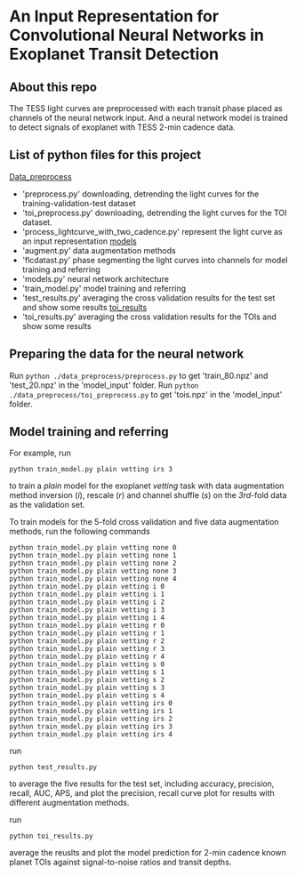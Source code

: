 # An Input Representation for Convolutional Neural Networks in Exoplanet Transit Detection

## About this repo
The TESS light curves are preprocessed with each transit phase placed as channels of the neural network input. And a neural network model is trained to detect signals of exoplanet with TESS 2-min cadence data.

## List of python files for this project
[Data_preprocess](data_preprocess/)
- 'preprocess.py' downloading, detrending the light curves for the training-validation-test dataset
- 'toi_preprocess.py' downloading, detrending the light curves for the TOI dataset.
- 'process_lightcurve_with_two_cadence.py' represent the light curve as an input representation
[models](models/)
- 'augment.py' data augmentation methods
- 'flcdatast.py' phase segmenting the light curves into channels for model training and referring
- 'models.py' neural network architecture
- 'train_model.py' model training and referring 
- 'test_results.py' averaging the cross validation results for the test set and show some results
[toi_results](toi_results/)
- 'toi_results.py' averaging the cross validation results for the TOIs and show some results


## Preparing the data for the neural network
Run ```python ./data_preprocess/preprocess.py``` to get 'train_80.npz' and 'test_20.npz' in the 'model_input' folder.
Run ```python ./data_preprocess/toi_preprocess.py``` to get 'tois.npz' in the 'model_input' folder.

## Model training and referring
For example, run
```
python train_model.py plain vetting irs 3
```
to train a *plain* model for the exoplanet *vetting* task with data augmentation method inversion (*i*), rescale (*r*) and channel shuffle (*s*) on the *3rd*-fold data as the validation set.

To train models for the 5-fold cross validation and five data augmentation methods, run the following commands

```
python train_model.py plain vetting none 0
python train_model.py plain vetting none 1
python train_model.py plain vetting none 2
python train_model.py plain vetting none 3
python train_model.py plain vetting none 4
python train_model.py plain vetting i 0
python train_model.py plain vetting i 1
python train_model.py plain vetting i 2
python train_model.py plain vetting i 3
python train_model.py plain vetting i 4
python train_model.py plain vetting r 0
python train_model.py plain vetting r 1
python train_model.py plain vetting r 2
python train_model.py plain vetting r 3
python train_model.py plain vetting r 4
python train_model.py plain vetting s 0
python train_model.py plain vetting s 1
python train_model.py plain vetting s 2
python train_model.py plain vetting s 3
python train_model.py plain vetting s 4
python train_model.py plain vetting irs 0
python train_model.py plain vetting irs 1
python train_model.py plain vetting irs 2
python train_model.py plain vetting irs 3
python train_model.py plain vetting irs 4
```

run
```
python test_results.py
```
to average the five results for the test set, including accuracy, precision, recall, AUC, APS, and plot the precision, recall curve plot for results with different augmentation methods.

run
```
python toi_results.py
```
average the reuslts and plot the model prediction for 2-min cadence known planet TOIs against signal-to-noise ratios  and transit depths.
